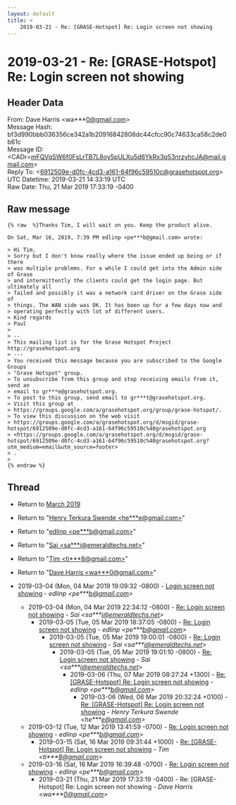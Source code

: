 ```yaml
---
layout: default
title: >
    2019-03-21 - Re: [GRASE-Hotspot] Re: Login screen not showing
---
```


# 2019-03-21 - Re: [GRASE-Hotspot] Re: Login screen not showing

## Header Data

From: Dave Harris \<wa***0@gmail.com\><br>
Message Hash: bf3d990bbb036356ce342a1b20916842808dc44cfcc90c74633ca58c2de0b61c<br>
Message ID: \<CADr=mFQVqSW6f0FsLrTB7L8oy5pULXu5d6YkRx3q53nrzyhcJA@mail.gmail.com\><br>
Reply To: \<6912509e-d0fc-4cd3-a161-64f96c59510c@grasehotspot.org\><br>
UTC Datetime: 2019-03-21 14:33:19 UTC<br>
Raw Date: Thu, 21 Mar 2019 17:33:19 -0400<br>

## Raw message

```
{% raw  %}Thanks Tim, I will wait on you. Keep the product alive.

On Sat, Mar 16, 2019, 7:39 PM edlinp <pe***b@gmail.com> wrote:

> Hi Tim,
> Sorry but I don't know really where the issue ended up being or if there
> was multiple problems. For a while I could get into the Admin side of Grase
> and intermittently the clients could get the login page. But ultimately all
> failed and possibly it was a network card driver on the Grase side of
> things. The WAN side was OK. It has been up for a few days now and
> operating perfectly with lot of different users.
> Kind regards
> Paul
>
> --
> This mailing list is for the Grase Hotspot Project http://grasehotspot.org
> ---
> You received this message because you are subscribed to the Google Groups
> "Grase Hotspot" group.
> To unsubscribe from this group and stop receiving emails from it, send an
> email to gr***e@grasehotspot.org.
> To post to this group, send email to gr***t@grasehotspot.org.
> Visit this group at
> https://groups.google.com/a/grasehotspot.org/group/grase-hotspot/.
> To view this discussion on the web visit
> https://groups.google.com/a/grasehotspot.org/d/msgid/grase-hotspot/6912509e-d0fc-4cd3-a161-64f96c59510c%40grasehotspot.org
> <https://groups.google.com/a/grasehotspot.org/d/msgid/grase-hotspot/6912509e-d0fc-4cd3-a161-64f96c59510c%40grasehotspot.org?utm_medium=email&utm_source=footer>
> .
>
{% endraw %}
```

## Thread

+ Return to [March 2019](/archive/2019/03)

+ Return to "[Henry Terkura Swende <he***e<span>@</span>gmail.com>](/authors/he___e_at_gmail_com)"
+ Return to "[edlinp <pe***b<span>@</span>gmail.com>](/authors/pe___b_at_gmail_com)"
+ Return to "[Sai <sa***i<span>@</span>emeraldtechs.net>](/authors/sa___i_at_emeraldtechs_net)"
+ Return to "[Tim <ti***8<span>@</span>gmail.com>](/authors/ti___8_at_gmail_com)"
+ Return to "[Dave Harris <wa***0<span>@</span>gmail.com>](/authors/wa___0_at_gmail_com)"

+ 2019-03-04 (Mon, 04 Mar 2019 19:09:32 -0800) - [Login screen not showing](/archive/2019/03/3deb334e6e9071fbde43d955501ec467f20776e82e09cb950584fa8da1560578) - _edlinp \<pe***b@gmail.com\>_
  + 2019-03-04 (Mon, 04 Mar 2019 22:34:12 -0800) - [Re: Login screen not showing](/archive/2019/03/ab6f73758138e25f220ebbc85cde4b54c7e0c3a6bea485d671db8ee443b88c67) - _Sai \<sa***i@emeraldtechs.net\>_
    + 2019-03-05 (Tue, 05 Mar 2019 18:37:05 -0800) - [Re: Login screen not showing](/archive/2019/03/9110bd5fae1915bf569f936720da805dc40ea92d2d4effcded784f234d0c4b52) - _edlinp \<pe***b@gmail.com\>_
      + 2019-03-05 (Tue, 05 Mar 2019 19:00:01 -0800) - [Re: Login screen not showing](/archive/2019/03/789a84c1dc9cf8c89433dbe0800123c4ddc2d49d807b181a44be73136044b9a0) - _Sai \<sa***i@emeraldtechs.net\>_
        + 2019-03-05 (Tue, 05 Mar 2019 19:01:10 -0800) - [Re: Login screen not showing](/archive/2019/03/6d269efc08d20a57c69c955a6f4bf69027427f65ef08dd2996a9d8417c9f8352) - _Sai \<sa***i@emeraldtechs.net\>_
          + 2019-03-06 (Thu, 07 Mar 2019 08:27:24 +1300) - [Re: [GRASE-Hotspot] Re: Login screen not showing](/archive/2019/03/45c05b45067300857293ce291a59f555ab4c630e33fe49427d0cfea8a489aae2) - _edlinp \<pe***b@gmail.com\>_
            + 2019-03-06 (Wed, 06 Mar 2019 20:32:24 +0100) - [Re: [GRASE-Hotspot] Re: Login screen not showing](/archive/2019/03/918c973b0421ce9bbe31d2c66d7d597682947cc6f20fdcba7790ccf8b308eae4) - _Henry Terkura Swende \<he***e@gmail.com\>_
  + 2019-03-12 (Tue, 12 Mar 2019 13:41:59 -0700) - [Re: Login screen not showing](/archive/2019/03/3a89db93f06bd1765826c368864948b6c444587d8e2d89cae19989137a4ab2a6) - _edlinp \<pe***b@gmail.com\>_
    + 2019-03-15 (Sat, 16 Mar 2019 09:31:44 +1000) - [Re: [GRASE-Hotspot] Re: Login screen not showing](/archive/2019/03/5dd309f04cca121e95fb53f87bdf928c0057eb72a806056b897ee7a14be5dc79) - _Tim \<ti***8@gmail.com\>_
  + 2019-03-16 (Sat, 16 Mar 2019 16:39:48 -0700) - [Re: Login screen not showing](/archive/2019/03/b12aac5e2f0b484f0e63448caa597b71af265011c6b21184c731d0d14bac74f5) - _edlinp \<pe***b@gmail.com\>_
    + 2019-03-21 (Thu, 21 Mar 2019 17:33:19 -0400) - Re: [GRASE-Hotspot] Re: Login screen not showing - _Dave Harris \<wa***0@gmail.com\>_

